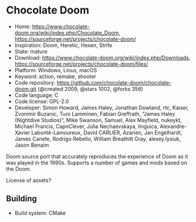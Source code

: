 # Chocolate Doom

- Home: https://www.chocolate-doom.org/wiki/index.php/Chocolate_Doom, https://sourceforge.net/projects/chocolate-doom/
- Inspiration: Doom, Heretic, Hexen, Strife
- State: mature
- Download: https://www.chocolate-doom.org/wiki/index.php/Downloads, https://sourceforge.net/projects/chocolate-doom/files/
- Platform: Windows, Linux, macOS
- Keyword: action, remake, shooter
- Code repository: https://github.com/chocolate-doom/chocolate-doom.git (@created 2009, @stars 1002, @forks 356)
- Code language: C
- Code license: GPL-2.0
- Developer: Simon Howard, James Haley, Jonathan Dowland, rtc, Kaiser, Zvonimir Buzanic, Turo Lamminen, Fabian Greffrath, "James Haley (Nightdive Studios)", Mike Swanson, Samuel, Alex Mayfield, nukeykt, Michael Francis, CapnClever, Julia Nechaevskaya, linguica, Alexandre-Xavier Labonté-Lamoureux, David CARLIER, Azarien, Jan Engelhardt, James Canete, Rodrigo Rebello, William Breathitt Gray, alexey.lysiuk, Jason Benaim

Doom source port that accurately reproduces the experience of Doom as it was played in the 1990s.
Supports a number of games and mods based on the Doom.

License of assets?

## Building

- Build system: CMake
